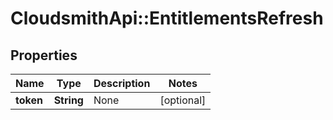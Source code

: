 # CloudsmithApi::EntitlementsRefresh

## Properties
Name | Type | Description | Notes
------------ | ------------- | ------------- | -------------
**token** | **String** | None | [optional] 


